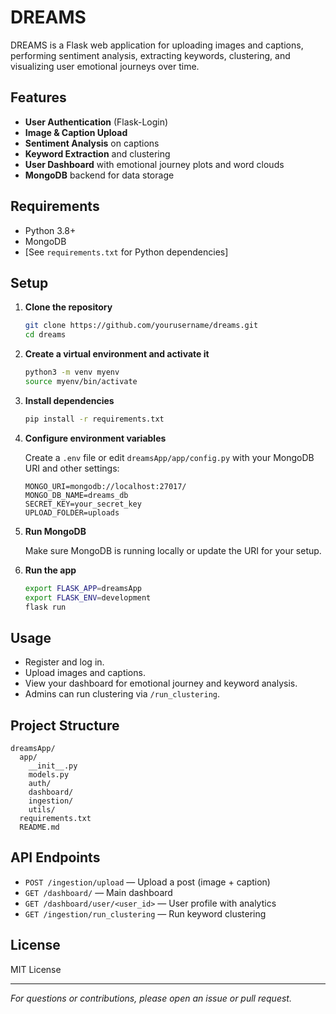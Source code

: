 # DREAMS

DREAMS is a Flask web application for uploading images and captions, performing sentiment analysis, extracting keywords, clustering, and visualizing user emotional journeys over time.

## Features

- **User Authentication** (Flask-Login)
- **Image & Caption Upload**
- **Sentiment Analysis** on captions
- **Keyword Extraction** and clustering
- **User Dashboard** with emotional journey plots and word clouds
- **MongoDB** backend for data storage

## Requirements

- Python 3.8+
- MongoDB
- [See `requirements.txt` for Python dependencies]

## Setup

1. **Clone the repository**
    ```bash
    git clone https://github.com/yourusername/dreams.git
    cd dreams
    ```

2. **Create a virtual environment and activate it**
    ```bash
    python3 -m venv myenv
    source myenv/bin/activate
    ```

3. **Install dependencies**
    ```bash
    pip install -r requirements.txt
    ```

4. **Configure environment variables**

    Create a `.env` file or edit `dreamsApp/app/config.py` with your MongoDB URI and other settings:
    ```
    MONGO_URI=mongodb://localhost:27017/
    MONGO_DB_NAME=dreams_db
    SECRET_KEY=your_secret_key
    UPLOAD_FOLDER=uploads
    ```

5. **Run MongoDB**

    Make sure MongoDB is running locally or update the URI for your setup.

6. **Run the app**
    ```bash
    export FLASK_APP=dreamsApp
    export FLASK_ENV=development
    flask run
    ```

## Usage

- Register and log in.
- Upload images and captions.
- View your dashboard for emotional journey and keyword analysis.
- Admins can run clustering via `/run_clustering`.

## Project Structure

```
dreamsApp/
  app/
    __init__.py
    models.py
    auth/
    dashboard/
    ingestion/
    utils/
  requirements.txt
  README.md
```

## API Endpoints

- `POST /ingestion/upload` — Upload a post (image + caption)
- `GET /dashboard/` — Main dashboard
- `GET /dashboard/user/<user_id>` — User profile with analytics
- `GET /ingestion/run_clustering` — Run keyword clustering

## License

MIT License

---

*For questions or contributions, please open an issue or pull request.*